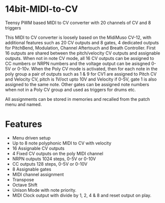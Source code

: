 # 14bit-MIDI-to-CV

Teensy PWM based MIDI to CV converter with 20 channels of CV and 8 triggers

This MIDI to CV converter is loosely based on the MidiMuso CV-12, with additional features such as 20 CV outputs and 8 gates, 4 dedicated outputs for PitchBend, Modulation, Channel Aftertouch and Breath Controller. First 16 outputs are shared between the pitch/velocity CV outputs and assignable outputs. When not in note CV mode, all 16 CV outputs can be assigned to CC numbers or NRPN numbers and the voltage output can be asisgned 0-5V or 0-10v. When the Poly CV mode is activated, then for each note in the poly group a pair of outputs such as 1 & 9 for CV1 are assigned to Pitch CV and Velocity CV, pitch is 1V/oct upto 10V and Velocity if 0-5V, gate 1 is also assigned to the same note. Other gates can be assigned note numbers when not in a Poly CV group and used as triggers for drums etc.

All assignments can be stored in memories and recalled from the patch menu and named.

# Features

* Menu driven setup
* Up to 8 note polyphonic MIDI to CV with velocity
* 16 Assignable CV outputs
* 4 Fixed CV outputs on the poly MIDI channel
* NRPN outputs 1024 steps, 0-5V or 0-10V
* CC outputs 128 steps, 0-5V or 0-10V
* 8 Assignable gates
* MIDI channel assignment
* Transpose
* Octave Shift
* Unison Mode with note priority.
* MIDI Clock output with divide by 1, 2, 4 & 8 and reset output on play.

